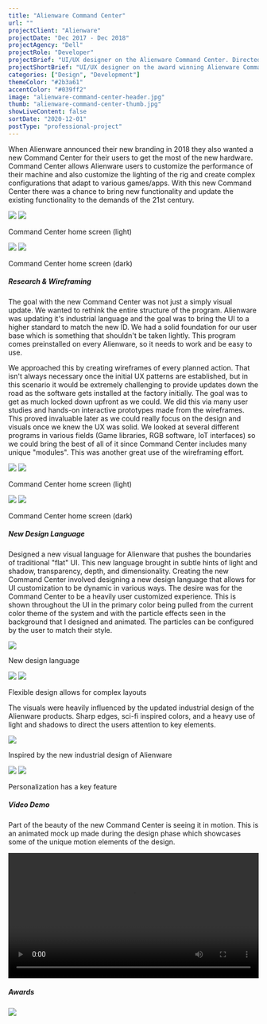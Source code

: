 ```yaml
---
title: "Alienware Command Center"
url: ""
projectClient: "Alienware"
projectDate: "Dec 2017 - Dec 2018"
projectAgency: "Dell"
projectRole: "Developer"
projectBrief: "UI/UX designer on the Alienware Command Center. Directed the product's vision through user personas and UX research. Worked to create a unique design language inspired by the updated industrial design of the Alienware hardware. The visuals were designed to stand out from the competition by utilizing a unique light theme from the start, but still allowing strong customization from the user. Created hero moments in the product through a combination of animations and cinematic design. Brought the theme of personalization to a higher level by implementing a reflective UI pattern showcasing the user's hardware color schemes in the product UI."
projectShortBrief: "UI/UX designer on the award winning Alienware Command Center. Created a robust and researched design language."
categories: ["Design", "Development"]
themeColor: "#2b3a61"
accentColor: "#039ff2"
image: "alienware-command-center-header.jpg"
thumb: "alienware-command-center-thumb.jpg"
showLiveContent: false
sortDate: "2020-12-01"
postType: "professional-project"
---
```


When Alienware announced their new branding in 2018 they also wanted a new Command Center for their users to get the most of the new hardware. Command Center allows Alienware users to customize the performance of their machine and also customize the lighting of the rig and create complex configurations that adapt to various games/apps. With this new Command Center there was a chance to bring new functionality and update the existing functionality to the demands of the 21st century.

<div class="photo-grid-container">
<div class="photo-grid">

<img src="center1.png"/>
<img src="center2.png"/>

</div>
</div>
<p class="photo-grid-subtitle">Command Center home screen (light)</p>

<div class="photo-grid-container">
<div class="photo-grid">

<img src="center3.png"/>
<img src="center4.png"/>

</div>
</div>
<p class="photo-grid-subtitle">Command Center home screen (dark)</p>

##### Research & Wireframing

The goal with the new Command Center was not just a simply visual update. We wanted to rethink the entire structure of the program. Alienware was updating it's industrial language and the goal was to bring the UI to a higher standard to match the new ID. We had a solid foundation for our user base which is something that shouldn't be taken lightly. This program comes preinstalled on every Alienware, so it needs to work and be easy to use.

We approached this by creating wireframes of every planned action. That isn't always necessary once the initial UX patterns are established, but in this scenario it would be extremely challenging to provide updates down the road as the software gets installed at the factory initially. The goal was to get as much locked down upfront as we could. We did this via many user studies and hands-on interactive prototypes made from the wireframes. This proved invaluable later as we could really focus on the design and visuals once we knew the UX was solid. We looked at several different programs in various fields (Game libraries, RGB software, IoT interfaces) so we could bring the best of all of it since Command Center includes many unique "modules". This was another great use of the wireframing effort. 

<div class="photo-grid-container">
<div class="photo-grid">

<img src="alienware-wireframe-1.png"/>
<img src="alienware-wireframe-4.png"/>

</div>
</div>
<p class="photo-grid-subtitle">Command Center home screen (light)</p>

<div class="photo-grid-container">
<div class="photo-grid">

<img src="alienware-wireframe-2.png"/>
<img src="alienware-wireframe-3.png"/>

</div>
</div>
<p class="photo-grid-subtitle">Command Center home screen (dark)</p>

##### New Design Language

Designed a new visual language for Alienware that pushes the boundaries of traditional "flat" UI. This new language brought in subtle hints of light and shadow, transparency, depth, and dimensionality. Creating the new Command Center involved designing a new design language that allows for UI customization to be dynamic in various ways. The desire was for the Command Center to be a heavily user customized experience. This is shown throughout the UI in the primary color being pulled from the current color theme of the system and with the particle effects seen in the background that I designed and animated. The particles can be configured by the user to match their style.

<div class="photo-container">
<img src="alienware-visuals-1.png" />
</div>
<p class="photo-grid-subtitle">New design language</p>

<div class="photo-grid-container">
<div class="photo-grid">

<img src="alienware-visuals-6.png"/>
<img src="alienware-visuals-7.png"/>

</div>
</div>
<p class="photo-grid-subtitle">Flexible design allows for complex layouts</p>

The visuals were heavily influenced by the updated industrial design of the Alienware products. Sharp edges, sci-fi inspired colors, and a heavy use of light and shadows to direct the users attention to key elements.

<div class="photo-container">
<img src="alienware-visuals-4.png" />
</div>
<p class="photo-grid-subtitle">Inspired by the new industrial design of Alienware</p>

<div class="photo-grid-container">
<div class="photo-grid">

<img src="alienware-visuals-2.png"/>
<img src="alienware-visuals-3.png"/>

</div>
</div>
<p class="photo-grid-subtitle">Personalization has a key feature</p>

##### Video Demo

Part of the beauty of the new Command Center is seeing it in motion. This is an animated mock up made during the design phase which showcases some of the unique motion elements of the design.

<video width="100%" controls loop>
<source src="/hero-intro.mp4" type="video/mp4">
</video>

##### Awards
<div class="award">
<img src="GDUSA-Web.png"/>
</div>